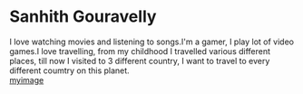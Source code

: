 # Sanhith Gouravelly
I love watching movies and listening to songs.I'm a gamer, I play lot of video games.I love travelling, from my childhood I travelled various different places, till now I visited  to 3 different country, I want to travel to every different coumtry on this planet.<br>
[myimage](myimage.jpg)
